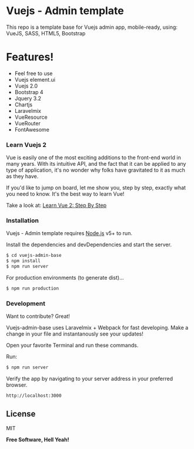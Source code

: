 # Vuejs - Admin template
This repo is a template base for Vuejs admin app, mobile-ready, using: VueJS, SASS, HTML5, Bootstrap

# Features!

  - Feel free to use
  - Vuejs element.ui
  - Vuejs 2.0
  - Bootstrap 4
  - Jquery 3.2
  - Chartjs
  - Laravelmix
  - VueResource
  - VueRouter
  - FontAwesome

### Learn Vuejs 2

Vue is easily one of the most exciting additions to the front-end world in many years. With its intuitive API, and the fact that it can be applied to any type of application, it's no wonder why folks have gravitated to it as much as they have.

If you'd like to jump on board, let me show you, step by step, exactly what you need to know. It's the best way to learn Vue!

Take a look at: [Learn Vue 2: Step By Step](https://laracasts.com/series/learn-vue-2-step-by-step)

### Installation

Vuejs - Admin template requires [Node.js](https://nodejs.org/) v5+ to run.

Install the dependencies and devDependencies and start the server.

```sh
$ cd vuejs-admin-base
$ npm install
$ npm run server
```

For production environments (to generate dist)...

```sh
$ npm run production
```

### Development

Want to contribute? Great!

Vuejs-admin-base uses Laravelmix + Webpack for fast developing.
Make a change in your file and instantanously see your updates!

Open your favorite Terminal and run these commands.

Run:
```sh
$ npm run server
```

Verify the app by navigating to your server address in your preferred browser.
```sh
http://localhost:3000
```

License
----

MIT


**Free Software, Hell Yeah!**